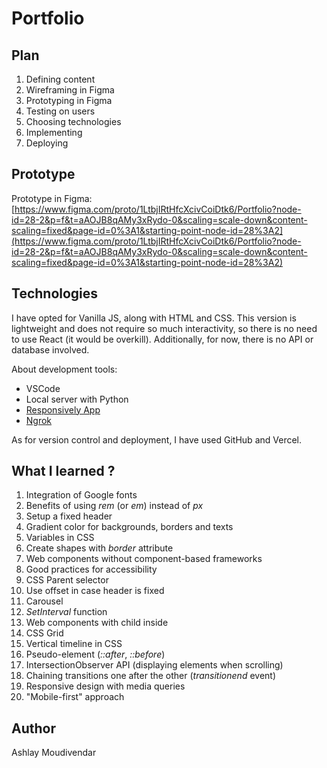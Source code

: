 # Portfolio

## Plan

1. Defining content
2. Wireframing in Figma
3. Prototyping in Figma
4. Testing on users
5. Choosing technologies
6. Implementing
7. Deploying

## Prototype

Prototype in Figma: [https://www.figma.com/proto/1LtbjIRtHfcXcivCoiDtk6/Portfolio?node-id=28-2&p=f&t=aAOJB8qAMy3xRydo-0&scaling=scale-down&content-scaling=fixed&page-id=0%3A1&starting-point-node-id=28%3A2](https://www.figma.com/proto/1LtbjIRtHfcXcivCoiDtk6/Portfolio?node-id=28-2&p=f&t=aAOJB8qAMy3xRydo-0&scaling=scale-down&content-scaling=fixed&page-id=0%3A1&starting-point-node-id=28%3A2)

## Technologies

I have opted for Vanilla JS, along with HTML and CSS. This version is lightweight and does not require so much interactivity, so there is no need to use React (it would be overkill).
Additionally, for now, there is no API or database involved.

About development tools:

- VSCode
- Local server with Python
- [Responsively App](https://responsively.app/)
- [Ngrok](https://ngrok.com/)

As for version control and deployment, I have used GitHub and Vercel.

## What I learned ?

1. Integration of Google fonts
2. Benefits of using *rem* (or *em*) instead of *px*
3. Setup a fixed header
4. Gradient color for backgrounds, borders and texts
5. Variables in CSS
6. Create shapes with *border* attribute
7. Web components without component-based frameworks
8. Good practices for accessibility
9. CSS Parent selector
10. Use offset in case header is fixed
11. Carousel
12. *SetInterval* function
13. Web components with child inside
14. CSS Grid
15. Vertical timeline in CSS
16. Pseudo-element (*::after*, *::before*)
17. IntersectionObserver API (displaying elements when scrolling)
18. Chaining transitions one after the other (*transitionend* event)
19. Responsive design with media queries
20. "Mobile-first" approach

## Author

Ashlay Moudivendar